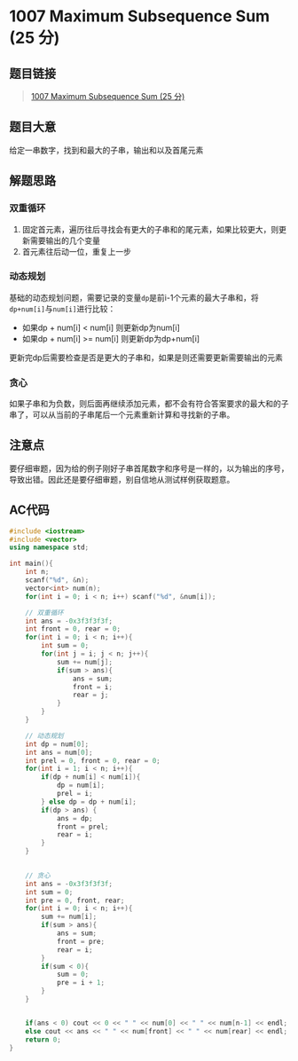 # 1007 Maximum Subsequence Sum (25 分)

## 题目链接

> [1007 Maximum Subsequence Sum (25 分)](https://pintia.cn/problem-sets/994805342720868352/problems/994805514284679168)

## 题目大意

给定一串数字，找到和最大的子串，输出和以及首尾元素

## 解题思路

### 双重循环

1. 固定首元素，遍历往后寻找会有更大的子串和的尾元素，如果比较更大，则更新需要输出的几个变量
2. 首元素往后动一位，重复上一步

### 动态规划

基础的动态规划问题，需要记录的变量`dp`是前i-1个元素的最大子串和，将`dp+num[i]`与`num[i]`进行比较：

* 如果dp + num[i] < num[i] 则更新dp为num[i]
* 如果dp + num[i] >= num[i] 则更新dp为dp+num[i]

更新完dp后需要检查是否是更大的子串和，如果是则还需要更新需要输出的元素

### 贪心

如果子串和为负数，则后面再继续添加元素，都不会有符合答案要求的最大和的子串了，可以从当前的子串尾后一个元素重新计算和寻找新的子串。

## 注意点

要仔细审题，因为给的例子刚好子串首尾数字和序号是一样的，以为输出的序号，导致出错。因此还是要仔细审题，别自信地从测试样例获取题意。

## AC代码

```cpp
#include <iostream>
#include <vector>
using namespace std;

int main(){
    int n;
    scanf("%d", &n);
    vector<int> num(n);
    for(int i = 0; i < n; i++) scanf("%d", &num[i]);

    // 双重循环
    int ans = -0x3f3f3f3f;
    int front = 0, rear = 0;
    for(int i = 0; i < n; i++){
        int sum = 0;
        for(int j = i; j < n; j++){
            sum += num[j];
            if(sum > ans){
                ans = sum;
                front = i;
                rear = j;
            }
        }
    }

    // 动态规划
    int dp = num[0];
    int ans = num[0];
    int prel = 0, front = 0, rear = 0;
    for(int i = 1; i < n; i++){
        if(dp + num[i] < num[i]){
            dp = num[i];
            prel = i;
        } else dp = dp + num[i];
        if(dp > ans) {
            ans = dp;
            front = prel;
            rear = i;
        }
    }
    

    // 贪心
    int ans = -0x3f3f3f3f;
    int sum = 0;
    int pre = 0, front, rear;
    for(int i = 0; i < n; i++){
        sum += num[i];
        if(sum > ans){
            ans = sum;
            front = pre;
            rear = i;
        }
        if(sum < 0){
            sum = 0;
            pre = i + 1;
        }
    }


    if(ans < 0) cout << 0 << " " << num[0] << " " << num[n-1] << endl;
    else cout << ans << " " << num[front] << " " << num[rear] << endl;
    return 0;
}
```